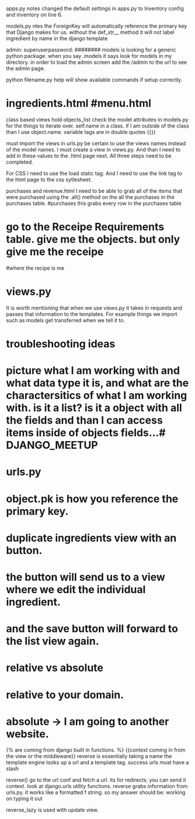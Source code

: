 apps.py notes
changed the default settings in apps.py to Inventory config and inventory on line 6. 

models.py ntes
the ForeignKey will automatically reference the primary key that Django makes for us.
without the def_str__ method it will not label ingredient by name in the django template

admin: 
superuserpassword: ########
models is looking for a generic python package. when you say .models it says look for models in my directory.
in order to load the admin screen add the /admin to the url to see the admin page.

python filename.py help will show available commands if setup correctly.

# ingredients.html #menu.html
class based views hold objects_list
check the model attributes in models.py for the things to iterate over.
self.name in a class. if I am outside of the class than I use object.name.
variable tags are in double quotes {{}}

must import the views in urls.py be certain to use the views names instead of the model names. I must create a view in views.py. 
And than I need to add in these values to the .html page next. All three steps need to be completed.

For CSS I need to use the load static tag. And I need to use the link tag to the html page to the css sytlesheet.

purchases and revenue.html
I need to be able to grab all of the items that were purchased using the .all() method on the all the purchases in the purchases table. 
#purchases 
this grabs every row in the purchases table

# go to the Receipe Requirements table. give me the objects. but only give me the receipe
#where the recipe is me

# views.py
It is worth mentioning that when we use views.py it takes in requests and passes that information to the templates. For example things we import such as models get transferred when we tell it to.
# troubleshooting ideas
# picture what I am working with and what data type it is, and what are the charactersitics of what I am working with. is it a list? is it a object with all the fields and than I can access items inside of objects fields...# DJANGO_MEETUP

# urls.py
# object.pk is how you reference the primary key.

# duplicate ingredients view with an button.
# the button will send us to a view where we edit the individual ingredient.
# and the save button will forward to the list view again. 

# relative vs absolute
# relative to your domain.
# absolute -> I am going to another website.
{% are coming from django built in functions. %}
{{context coming in from the view or the middleware}}
reverse is essentially taking a name 
the template engine looks up a url and a template tag. 
success urls must have a slash 

reverse() go to the url conf and fetch a url. its for redirects. you can send it context. look at django.urls utility functions. 
reverse grabs information from urls.py. it works like a formatted f string.
so my answer should be: working on typing it out

reverse_lazy is used with update view. 